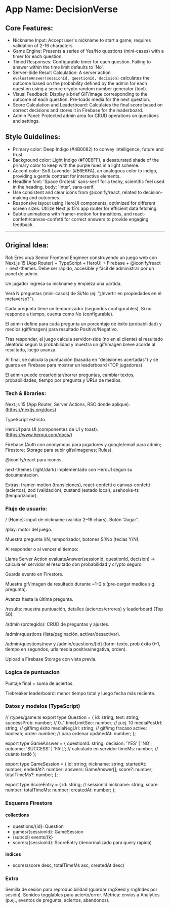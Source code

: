 # **App Name**: DecisionVerse

## Core Features:

- Nickname Input: Accept user's nickname to start a game; requires validation of 2-16 characters.
- Game Engine: Presents a series of Yes/No questions (mini-cases) with a timer for each question.
- Timed Responses: Configurable timer for each question. Failing to answer within the time limit defaults to 'No'.
- Server-Side Result Calculation: A server action `evaluateAnswer(sessionId, questionId, decision)` calculates the outcome based on the probability defined by the admin for each question using a secure crypto random number generator (tool).
- Visual Feedback: Display a brief GIF/image corresponding to the outcome of each question. Pre-loads media for the next question.
- Score Calculation and Leaderboard: Calculates the final score based on correct decisions and stores it in Firebase for the leaderboard.
- Admin Panel: Protected admin area for CRUD operations on questions and settings.

## Style Guidelines:

- Primary color: Deep Indigo (#4B0082) to convey intelligence, future and trust. 
- Background color: Light Indigo (#F0E6FF), a desaturated shade of the primary color to keep with the purple hues in a light scheme.
- Accent color: Soft Lavender (#E6E6FA), an analogous color to indigo, providing a gentle contrast for interactive elements.
- Headline font: 'Space Grotesk' sans-serif for a techy, scientific feel used in the heading, body: 'Inter', sans-serif.
- Use consistent and clear icons from @iconify/react, related to decision-making and outcomes.
- Responsive layout using HeroUI components, optimized for different screen sizes. Utilize Next.js 15's app router for efficient data fetching.
- Subtle animations with framer-motion for transitions, and react-confetti/canvas-confetti for correct answers to provide engaging feedback.

---

## Original Idea:

Rol: Eres un/a Senior Frontend Engineer construyendo un juego web con Next.js 15 (App Router) + TypeScript + HeroUI + Firebase + @iconify/react + next-themes. Debe ser rápido, accesible y fácil de administrar por un panel de admin.

Un jugador ingresa su nickname y empieza una partida.

Verá N preguntas (mini-casos) de Sí/No (ej: “¿Invertir en propiedades en el metaverso?”).

Cada pregunta tiene un temporizador (segundos configurables). Si no responde a tiempo, cuenta como No (configurable).

El admin define para cada pregunta un porcentaje de éxito (probabilidad) y medios (gif/imagen) para resultado Positivo/Negativo.

Tras responder, el juego calcula servidor-side (no en el cliente) el resultado aleatorio según la probabilidad y muestra un gif/imagen breve acorde al resultado, luego avanza.

Al final, se calcula la puntuación (basada en “decisiones acertadas”) y se guarda en Firebase para mostrar un leaderboard (TOP jugadores).

El admin puede crear/editar/borrar preguntas, cambiar textos, probabilidades, tiempo por pregunta y URLs de medios.

### Tech & libraries:

Next.js 15 (App Router, Server Actions, RSC donde aplique). (https://nextjs.org/docs)

TypeScript estricto.

HeroUI para UI (componentes de UI y toast). (https://www.heroui.com/docs/)

Firebase (Auth con anonymous para jugadores y google/email para admin; Firestore; Storage para subir gifs/imagenes; Rules).

@iconify/react para iconos.

next-themes (light/dark) implementado con HeroUI segun su documentacion.

Extras: framer-motion (transiciones), react-confetti o canvas-confetti (aciertos), zod (validación), zustand (estado local), usehooks-ts (temporizador).

### Flujo de usuario:

/ (Home): input de nickname (validar 2–16 chars). Botón “Jugar”.

/play: motor del juego.

Muestra pregunta i/N, temporizador, botones Sí/No (teclas Y/N).

Al responder o al vencer el tiempo:

Llama Server Action evaluateAnswer(sessionId, questionId, decision) → calcula en servidor el resultado con probabilidad y crypto seguro.

Guarda evento en Firestore.

Muestra gif/imagen de resultado durante ~1–2 s (pre-cargar medios sig. pregunta).

Avanza hasta la última pregunta.

/results: muestra puntuación, detalles (aciertos/errores) y leaderboard (Top 50).

/admin (protegido): CRUD de preguntas y ajustes.

/admin/questions (lista/paginación, activar/desactivar).

/admin/questions/new y /admin/questions/[id] (form: texto, prob éxito 0–1, tiempo en segundos, urls media positiva/negativa, orden).

Upload a Firebase Storage con vista previa.

### Logica de puntuacion

Puntaje final = suma de aciertos.

Tiebreaker leaderboard: menor tiempo total y luego fecha más reciente.

### Datos y modelos (TypeScript)

// /types/game.ts export type Question = { id: string; text: string; successProb: number; // 0..1 timeLimitSec: number; // p.ej. 10 mediaPosUrl: string; // gif/img éxito mediaNegUrl: string; // gif/img fracaso active: boolean; order: number; // para ordenar updatedAt: number; };

export type GameAnswer = { questionId: string; decision: 'YES' | 'NO'; outcome: 'SUCCESS' | 'FAIL'; // calculado en servidor timeMs: number; // cuánto tardó };

export type GameSession = { id: string; nickname: string; startedAt: number; endedAt?: number; answers: GameAnswer[]; score?: number; totalTimeMs?: number; };

export type ScoreEntry = { id: string; // sessionId nickname: string; score: number; totalTimeMs: number; createdAt: number; };

### Esquema Firestore

#### collections
- questions/{id}: Question
- games/{sessionId}: GameSession
- (subcol) events/{k}
- scores/{sessionId}: ScoreEntry (denormalizado para query rápida)
#### indices
- scores(score desc, totalTimeMs asc, createdAt desc)
### Extra
Semilla de sesión para reproducibilidad (guardar rngSeed y rngIndex por sesión). Sonidos togglables para acierto/error. Métrica: envíos a Analytics (p.ej., eventos de pregunta, aciertos, abandonos).